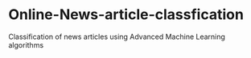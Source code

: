 # Online-News-article-classfication
Classification of news articles using Advanced Machine Learning algorithms 
